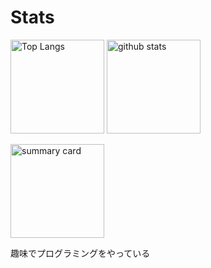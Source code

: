 # Stats
<p align="left"> 
  <img alt="Top Langs" height="150px" src="https://github-readme-stats.vercel.app/api/top-langs/?username=Koala-Mana&layout=compact&show_icons=true&theme=dark" />
  <img alt="github stats" height="150px" src="https://github-readme-stats.vercel.app/api?username=Koala-Mana&theme=tokyonight&show_icons=ture" />
</p>
<p align="left"> 
  <img alt="summary card" height="150px"src="http://github-profile-summary-cards.vercel.app/api/cards/profile-details?username=Koala-Mana&theme=2077" />
</p>

 趣味でプログラミングをやっている
